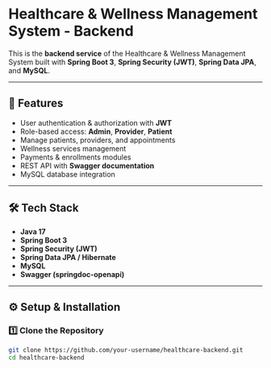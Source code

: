 # Healthcare & Wellness Management System - Backend

This is the **backend service** of the Healthcare & Wellness Management System built with **Spring Boot 3**, **Spring Security (JWT)**, **Spring Data JPA**, and **MySQL**.

---

## 🚀 Features
- User authentication & authorization with **JWT**
- Role-based access: **Admin**, **Provider**, **Patient**
- Manage patients, providers, and appointments
- Wellness services management
- Payments & enrollments modules
- REST API with **Swagger documentation**
- MySQL database integration

---

## 🛠️ Tech Stack
- **Java 17**
- **Spring Boot 3**
- **Spring Security (JWT)**
- **Spring Data JPA / Hibernate**
- **MySQL**
- **Swagger (springdoc-openapi)**

---

## ⚙️ Setup & Installation

### 1️⃣ Clone the Repository
```bash
git clone https://github.com/your-username/healthcare-backend.git
cd healthcare-backend
